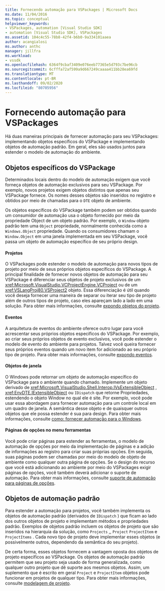 ```yaml
---
title: Fornecendo automação para VSPackages | Microsoft Docs
ms.date: 11/04/2016
ms.topic: conceptual
helpviewer_keywords:
- VSPackages, automation [Visual Studio SDK]
- automation [Visual Studio SDK], VSPackages
ms.assetid: 104c4c55-78b8-42f4-b6b0-9a334101aaea
author: acangialosi
ms.author: anthc
manager: jillfra
ms.workload:
- vssdk
ms.openlocfilehash: 6364f9cbaf3409e076eeb77365e5d793c7be96cb
ms.sourcegitcommit: 6cfffa72af599a9d667249caaaa411bb28ea69fd
ms.translationtype: MT
ms.contentlocale: pt-BR
ms.lasthandoff: 09/02/2020
ms.locfileid: "80705956"
---
```

# <a name="providing-automation-for-vspackages"></a>Fornecendo automação para VSPackages
Há duas maneiras principais de fornecer automação para seu VSPackages: implementando objetos específicos do VSPackage e implementando objetos de automação padrão. Em geral, eles são usados juntos para estender o modelo de automação do ambiente.

## <a name="vspackage-specific-objects"></a>Objetos específicos do VSPackage
 Determinados locais dentro do modelo de automação exigem que você forneça objetos de automação exclusivos para seu VSPackage. Por exemplo, novos projetos exigem objetos distintos que apenas seu VSPackage fornece. Os nomes desses objetos são inseridos no registro e obtidos por meio de chamadas para o `DTE` objeto de ambiente.

 Os objetos específicos do VSPackage também podem ser obtidos quando um consumidor de automação usa o objeto fornecido por meio da propriedade Object de um objeto padrão. Por exemplo, o `Window` objeto padrão tem uma `Object` propriedade, normalmente conhecida como a `Windows.Object` propriedade. Quando os consumidores chamam o `Window.Object` em uma janela implementada em seu VSPackage, você passa um objeto de automação específico de seu próprio design.

#### <a name="projects"></a>Projetos
 O VSPackages pode estender o modelo de automação para novos tipos de projeto por meio de seus próprios objetos específicos do VSPackage. A principal finalidade de fornecer novos objetos de automação para seu VSPackage é diferenciar seus objetos de projeto exclusivos de um <xref:Microsoft.VisualStudio.VCProjectEngine.VCProject> ou de um <xref:VSLangProj80.VSProject2> objeto. Essa diferenciação é útil quando você deseja fornecer uma maneira de separar ou iterar seu tipo de projeto além de outros tipos de projeto, caso eles apareçam lado a lado em uma solução. Para obter mais informações, consulte [expondo objetos do projeto](../../extensibility/internals/exposing-project-objects.md).

#### <a name="events"></a>Eventos
 A arquitetura de eventos do ambiente oferece outro lugar para você acrescentar seus próprios objetos específicos do VSPackage. Por exemplo, ao criar seus próprios objetos de evento exclusivos, você pode estender o modelo de evento do ambiente para projetos. Talvez você queira fornecer seus próprios eventos quando um novo item for adicionado ao seu próprio tipo de projeto. Para obter mais informações, consulte [expondo eventos](../../extensibility/internals/exposing-events-in-the-visual-studio-sdk.md).

#### <a name="window-objects"></a>Objetos de janela
 O Windows pode retornar um objeto de automação específico do VSPackage para o ambiente quando chamado. Implemente um objeto derivado de <xref:Microsoft.VisualStudio.Shell.Interop.IVsExtensibleObject> , <xref:EnvDTE.IExtensibleObject> ou `IDispatch` que retorne Propriedades, estendendo o objeto Window no qual ele é site. Por exemplo, você pode usar essa abordagem para fornecer automação para um controle local em um quadro de janela. A semântica desse objeto e de quaisquer outros objetos que ele possa estender é sua para design. Para obter mais informações, consulte [como: fornecer automação para o Windows](../../extensibility/internals/how-to-provide-automation-for-windows.md).

#### <a name="options-pages-on-the-tools-menu"></a>Páginas de opções no menu ferramentas
 Você pode criar páginas para estender as ferramentas, o modelo de automação de opções por meio da implementação de páginas e a adição de informações ao registro para criar suas próprias opções. Em seguida, suas páginas podem ser chamadas por meio do modelo de objeto de ambiente como qualquer outra página de opções. Se o design do recurso que você está adicionando ao ambiente por meio do VSPackages exigir páginas de opções, você também deverá adicionar o suporte de automação. Para obter mais informações, consulte [suporte de automação para páginas de opções](../../extensibility/internals/automation-support-for-options-pages.md).

## <a name="standard-automation-objects"></a>Objetos de automação padrão
 Para estender a automação para projetos, você também implementa os objetos de automação padrão (derivados de `IDispatch` ) que ficam ao lado dos outros objetos de projeto e implementam métodos e propriedades padrão. Exemplos de objetos padrão incluem os objetos de projeto que são inseridos na hierarquia da solução, como `Projects` ,, `Project` `ProjectItem` e `ProjectItems` . Cada novo tipo de projeto deve implementar esses objetos (e possivelmente outros, dependendo da semântica do seu projeto).

 De certa forma, esses objetos fornecem a vantagem oposta dos objetos de projeto específicos ao VSPackage. Os objetos de automação padrão permitem que seu projeto seja usado de forma generalizada, como qualquer outro projeto que dê suporte aos mesmos objetos. Assim, um suplemento que é escrito em geral `Project` e `ProjectItem` objetos pode funcionar em projetos de qualquer tipo. Para obter mais informações, consulte [modelagem de projeto](../../extensibility/internals/project-modeling.md).
